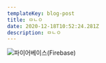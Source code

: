 ```yaml
---
templateKey: blog-post
title: ㅁㄴㅇ
date: 2020-12-18T10:52:24.281Z
description: ㅁㄴㅇ
---
```

![파이어베이스(Firebase)](/assets/logo-standard.png "파이어베이스(Firebase)")